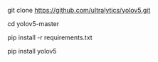 git clone https://github.com/ultralytics/yolov5.git

cd yolov5-master

pip install -r requirements.txt


pip install yolov5
